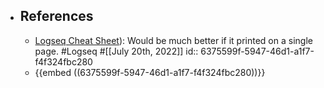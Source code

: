 - ## References
	- [Logseq Cheat Sheet](https://cheatography.com/bgrolleman/cheat-sheets/logseq/)): Would be much better if it printed on a single page. #Logseq #[[July 20th, 2022]]
	  id:: 6375599f-5947-46d1-a1f7-f4f324fbc280
	- {{embed ((6375599f-5947-46d1-a1f7-f4f324fbc280))}}